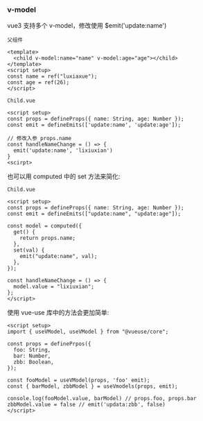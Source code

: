 ### v-model

vue3 支持多个 v-model，修改使用 $emit('update:name')

`父组件`

```vue
<template>
  <child v-model:name="name" v-model:age="age"></child>
</template>
<script setup>
const name = ref("luxiaxue");
const age = ref(26);
</script>
```

`Child.vue`

```vue
<script setup>
const props = defineProps({ name: String, age: Number });
const emit = defineEmits(['update:name', 'update:age']);

// 修改入参 props.name
const handleNameChange = () => {
  emit('update:name', 'lixiuxian')
}
<scirpt>
```

也可以用 computed 中的 set 方法来简化:

`Child.vue`

```vue
<script setup>
const props = defineProps({ name: String, age: Number });
const emit = defineEmits(["update:name", "update:age"]);

const model = computed({
  get() {
    return props.name;
  },
  set(val) {
    emit("update:name", val);
  },
});

const handleNameChange = () => {
  model.value = "lixiuxian";
};
</script>
```

使用 vue-use 库中的方法会更加简单:

```vue
<script setup>
import { useVModel, useVModel } from "@vueuse/core";

const props = definePrpos({
  foo: String,
  bar: Number,
  zbb: Boolean,
});

const fooModel = useVModel(props, 'foo' emit);
const { barModel, zbbModel } = useVmodels(props, emit);

console.log(fooModel.value, barModel) // props.foo, props.bar
zbbModel.value = false // emit('updata:zbb', false)
</script>
```
